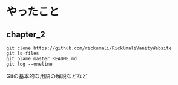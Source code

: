 # やったこと

## chapter_2
```shell
git clone https://github.com/rickumali/RickUmaliVanityWebsite
git ls-files
git blame master README.md
git log --oneline
```

Gitの基本的な用語の解説などなど


